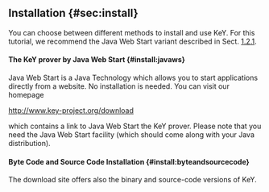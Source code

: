 ## Installation {#sec:install}

You can choose between different methods to install and use KeY. For
this tutorial, we recommend the Java Web Start variant described in
Sect. [1.2.1](#install:javaws).

#### The KeY prover by Java Web Start {#install:javaws}

Java Web Start is a Java Technology which allows you to start
applications directly from a website. No installation is needed. You can
visit our homepage

<http://www.key-project.org/download>

which contains a link to Java Web Start the KeY prover. Please
note that you need the Java Web Start facility (which should come along
with your Java distribution).

#### Byte Code and Source Code Installation {#install:byteandsourcecode}

The download site offers also the binary and source-code versions of
KeY.

